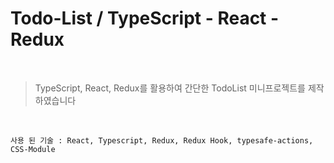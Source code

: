 # Todo-List / TypeScript - React - Redux

<br>

> TypeScript, React, Redux를 활용하여 간단한 TodoList 미니프로젝트를 제작하였습니다

<br>

```
사용 된 기술 : React, Typescript, Redux, Redux Hook, typesafe-actions, CSS-Module
```
